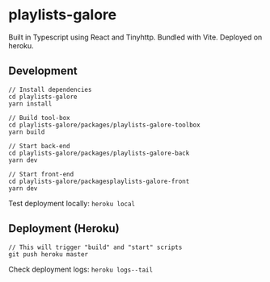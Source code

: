 # playlists-galore

Built in Typescript using React and Tinyhttp.
Bundled with Vite.
Deployed on heroku.

## Development

```
// Install dependencies
cd playlists-galore
yarn install

// Build tool-box
cd playlists-galore/packages/playlists-galore-toolbox
yarn build

// Start back-end
cd playlists-galore/packages/playlists-galore-back
yarn dev

// Start front-end
cd playlists-galore/packagesplaylists-galore-front
yarn dev
```

Test deployment locally: `heroku local`

## Deployment (Heroku)

```
// This will trigger "build" and "start" scripts
git push heroku master
```

Check deployment logs: `heroku logs--tail`
